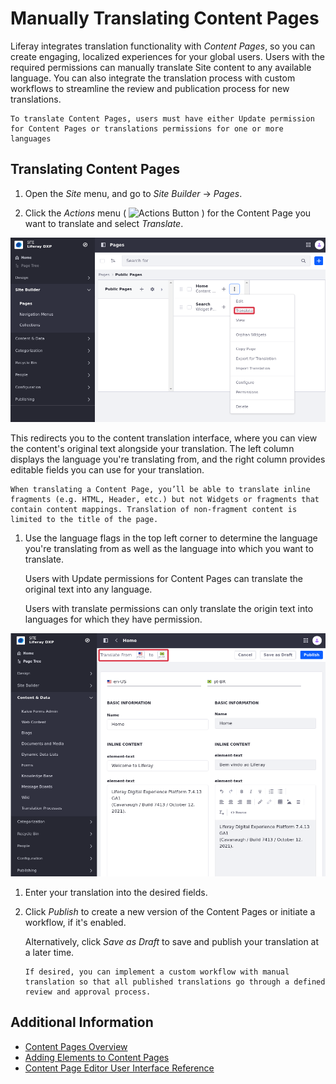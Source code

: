 # Manually Translating Content Pages

Liferay integrates translation functionality with *Content Pages*, so you can create engaging, localized experiences for your global users. Users with the required permissions can manually translate Site content to any available language. You can also integrate the translation process with custom workflows to streamline the review and publication process for new translations.

   ```{important}
   To translate Content Pages, users must have either Update permission for Content Pages or translations permissions for one or more languages
   ``` 

## Translating Content Pages

1. Open the *Site* menu, and go to *Site Builder* &rarr; *Pages*.

1. Click the *Actions* menu ( ![Actions Button ](../../../images/icon-actions.png) ) for the Content Page you want to translate and select *Translate*.

 ![Selecting translate redirects you to the content translation interface.](./manually-translating-content-pages/images/01.png)

   This redirects you to the content translation interface, where you can view the content's original text alongside your translation. The left column displays the language you're translating from, and the right column provides editable fields you can use for your translation.

   ```{important}
   When translating a Content Page, you’ll be able to translate inline fragments (e.g. HTML, Header, etc.) but not Widgets or fragments that contain content mappings. Translation of non-fragment content is limited to the title of the page.
   ```

1. Use the language flags in the top left corner to determine the language you're translating from as well as the language into which you want to translate.

   Users with Update permissions for Content Pages can translate the original text into any language.

   Users with translate permissions can only translate the origin text into languages for which they have permission.

 ![Use the language flags to determine the languages you're translating.](./manually-translating-content-pages/images/02.png)

1. Enter your translation into the desired fields.

1. Click *Publish* to create a new version of the Content Pages or initiate a workflow, if it's enabled.

   Alternatively, click *Save as Draft* to save and publish your translation at a later time.

   ```{note}
   If desired, you can implement a custom workflow with manual translation so that all published translations go through a defined review and approval process.
   ```

## Additional Information

- [Content Pages Overview](./content-pages-overview.md)
- [Adding Elements to Content Pages](./adding-elements-to-content-pages.md)
- [Content Page Editor User Interface Reference](./content-page-editor-user-interface-reference.md)

